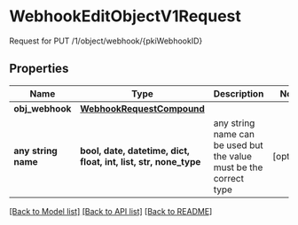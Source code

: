 # WebhookEditObjectV1Request

Request for PUT /1/object/webhook/{pkiWebhookID}

## Properties
Name | Type | Description | Notes
------------ | ------------- | ------------- | -------------
**obj_webhook** | [**WebhookRequestCompound**](WebhookRequestCompound.md) |  | 
**any string name** | **bool, date, datetime, dict, float, int, list, str, none_type** | any string name can be used but the value must be the correct type | [optional]

[[Back to Model list]](../README.md#documentation-for-models) [[Back to API list]](../README.md#documentation-for-api-endpoints) [[Back to README]](../README.md)


